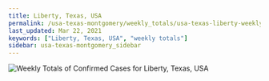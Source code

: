```yaml
---
title: Liberty, Texas, USA
permalink: /usa-texas-montgomery/weekly_totals/usa-texas-liberty-weekly_totals.html
last_updated: Mar 22, 2021
keywords: ["Liberty, Texas, USA", "weekly totals"]
sidebar: usa-texas-montgomery_sidebar
---
```


![Weekly Totals of Confirmed Cases for Liberty, Texas, USA](/covid_tracker/images/graphs/usa-texas-liberty-weekly_totals_graph.png)
